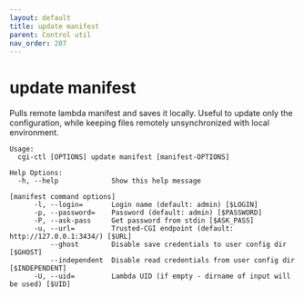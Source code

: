 ```yaml
---
layout: default
title: update manifest
parent: Control util
nav_order: 207
---
```


# update manifest

Pulls remote lambda manifest and saves it locally. Useful to update only the configuration, while
keeping files remotely unsynchronized with local environment.

```
Usage:
  cgi-ctl [OPTIONS] update manifest [manifest-OPTIONS]

Help Options:
  -h, --help             Show this help message

[manifest command options]
      -l, --login=       Login name (default: admin) [$LOGIN]
      -p, --password=    Password (default: admin) [$PASSWORD]
      -P, --ask-pass     Get password from stdin [$ASK_PASS]
      -u, --url=         Trusted-CGI endpoint (default: http://127.0.0.1:3434/) [$URL]
          --ghost        Disable save credentials to user config dir [$GHOST]
          --independent  Disable read credentials from user config dir [$INDEPENDENT]
      -U, --uid=         Lambda UID (if empty - dirname of input will be used) [$UID]
```
